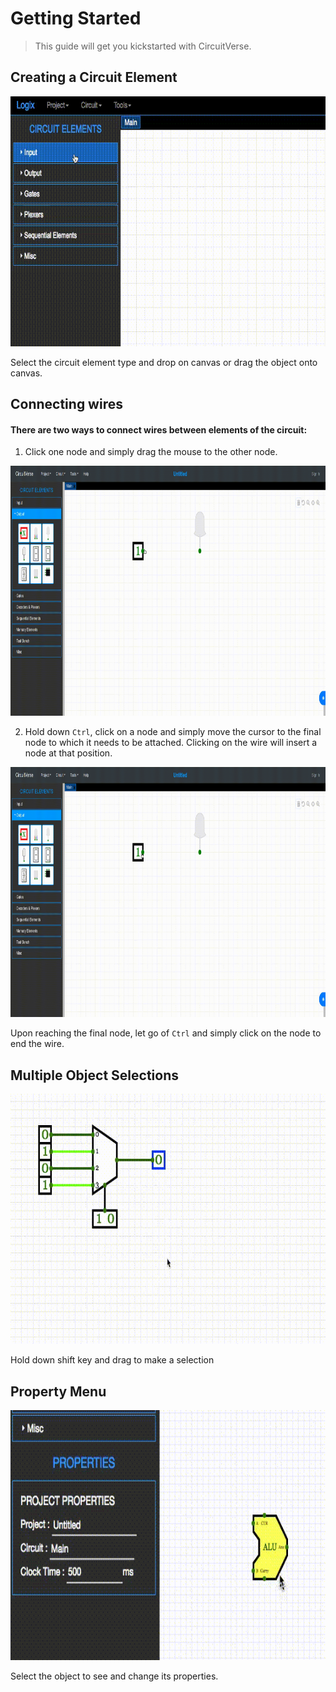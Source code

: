# Getting Started

> This guide will get you kickstarted with CircuitVerse.

## Creating a Circuit Element

<img style="width:100%; height: 400px;" alt="drag-circuitverse" src="/docs/gif/drag-circuitverse.gif" />

Select the circuit element type and drop on canvas or drag the object onto canvas.

## Connecting wires

#### There are two ways to connect wires between elements of the circuit:

1. Click one node and simply drag the mouse to the other node.

<img style="width:100%; height: 400px;" alt="clickwire-circuitverse" src="/docs/gif/clickwire-circuitverse.gif" />

2. Hold down `Ctrl`, click on a node and simply move the cursor to the final node to which it needs to be attached. Clicking on the wire will insert a node at that position.

<img style="width:100%; height: 400px;" alt="ctrlclickwire-circuitverse" src="/docs/gif/ctrlclickwire-circuitverse.gif" />

Upon reaching the final node, let go of `Ctrl` and simply click on the node to end the wire.

## Multiple Object Selections

<img style="width:100%; height: 400px;" alt="multiselectionDrag-circuitverse" src="/docs/gif/multiselectionDrag-circuitverse.gif" />

Hold down shift key and drag to make a selection

## Property Menu

<img style="width:100%; height: 400px;" alt="properties-circuitverse" src="/docs/gif/properties-circuitverse.gif" />

Select the object to see and change its properties.